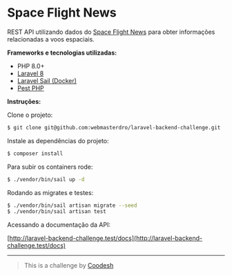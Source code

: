 # Space Flight News


REST API utilizando dados do [Space Flight News](https://api.spaceflightnewsapi.net/v3/documentation) para obter informações relacionadas a voos espaciais.

**Frameworks e tecnologias utilizadas:**
- PHP 8.0+
- [Laravel 8](https://laravel.com/)
- [Laravel Sail (Docker)](https://laravel.com/docs/sail)
- [Pest PHP](https://pestphp.com/)

**Instruções:**

Clone o projeto:

```bash
$ git clone git@github.com:webmasterdro/laravel-backend-challenge.git
```

Instale as dependências do projeto:

```bash
$ composer install
```
Para subir os containers rode:

```bash
$ ./vendor/bin/sail up -d
```

Rodando as migrates e testes:

```bash
$ ./vendor/bin/sail artisan migrate --seed
$ ./vendor/bin/sail artisan test
```
Acessando a documentação da API:

[http://laravel-backend-challenge.test/docs](http://laravel-backend-challenge.test/docs)

---

> This is a challenge by [Coodesh](https://coodesh.com/)
